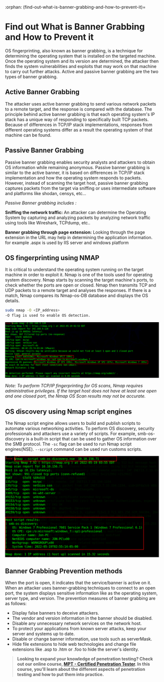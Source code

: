 :orphan:
(find-out-what-is-banner-grabbing-and-how-to-prevent-it)=
# Find out What is Banner Grabbing and How to Prevent it

OS fingerprinting, also known as banner grabbing, is a technique for determining the operating system that is installed on the targeted machine. Once the operating system and its version are determined, the attacker then finds the system vulnerabilities and exploits that may work on that machine to carry out further attacks. Active and passive banner grabbing are the two types of banner grabbing.

## Active Banner Grabbing

The attacker uses active banner grabbing to send various network packets to a remote target, and the response is compared with the database. The principle behind active banner grabbing is that each operating system's IP stack has a unique way of responding to specifically built TCP packets. Because of differences in TCP/IP stack implementations, responses from different operating systems differ as a result the operating system of that machine can be found.

## Passive Banner Grabbing

Passive banner grabbing enables security analysts and attackers to obtain OS information while remaining anonymous. Passive banner grabbing is similar to the active banner, it is based on differences in TCP/IP stack implementation and how the operating system responds to packets. However, instead of scanning the target host, passive banner grabbing captures packets from the target via sniffing or uses intermediate software and platforms like shodan, censys, etc…

_Passive Banner grabbing includes :_

**Sniffing the network traffic:** An attacker can determine the Operating System by capturing and analyzing packets by analyzing network traffic using tools like Wireshark, TCPdump, etc..

**Banner grabbing through page extension:** Looking through the page extension in the URL may help in determining the application information. for example .aspx is used by IIS server and windows platform

## OS fingerprinting using NMAP

It is critical to understand the operating system running on the target machine in order to exploit it. Nmap is one of the tools used for operating system discovery.
Nmap starts by scanning the target machine's ports, to check whether the ports are open or closed. Nmap then transmits TCP and UDP packets to a remote target and analyses the responses. If there is a match, Nmap compares its Nmap-os-DB database and displays the OS details.

```bash
sudo nmap -O <IP_address>
-O flag is used to enable OS detection.
```

![nmap_1](images/network-reconnaissance-nmap1.png)

_Note: To perform TCP/IP fingerprinting for OS scans, Nmap requires administrative privileges. If the target host does not have at least one open and one closed port, the Nmap OS Scan results may not be accurate._

## OS discovery using Nmap script engines

The Nmap script engine allows users to build and publish scripts to automate various networking activities. To perform OS discovery, security professionals and attackers use a variety of scripts. For example, smb-os-discovery is a built-in script that can be used to gather OS information over the SMB protocol. The `-sc` flag can be used to run Nmap script engines(NSE). `--script` command can be used run customs scripts.

![nmap_2](images/network-reconnaissance-nmap2.png)

## Banner Grabbing Prevention methods

When the port is open, it indicates that the service/banner is active on it. When an attacker uses banner-grabbing techniques to connect to an open port, the system displays sensitive information like as the operating system, server type, and version. The prevention measures of banner grabbing are as follows:

- Display false banners to deceive attackers.
- The vendor and version information in the banner should be disabled.
- Disable any unnecessary network services on the network host.
- To protect your applications from known server attacks, keep your server and systems up to date.
- Disable or change banner information, use tools such as serverMask.
- Hide file extensions to hide web technologies and change file extensions like .asp to .htm or .foo to hide the server's identity.

> **Looking to expand your knowledge of penetration testing? Check out our online course, [MPT - Certified Penetration Tester](https://www.mosse-institute.com/certifications/mpt-certified-penetration-tester.html). In this course, you'll learn about the different aspects of penetration testing and how to put them into practice.**
